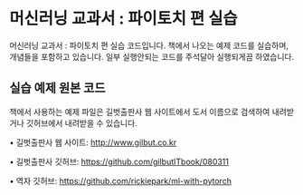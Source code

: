 # 머신러닝 교과서 : 파이토치 편 실습
머신러닝 교과서 : 파이토치 편 실습 코드입니다.
책에서 나오는 예제 코드를 실습하며, 개념들을 포함하고 있습니다.
일부 실행안되는 코드를 주석달아 실행되게끔 하였습니다.

## 실습 예제 원본 코드
책에서 사용하는 예제 파일은 길벗출판사 웹 사이트에서 도서 이름으로 검색하여 내려받거나 깃허브에서 내려받을 수 있습니다.

• 길벗출판사 웹 사이트: http://www.gilbut.co.kr

• 길벗출판사 깃허브: https://github.com/gilbutITbook/080311

• 역자 깃허브: https://github.com/rickiepark/ml-with-pytorch
